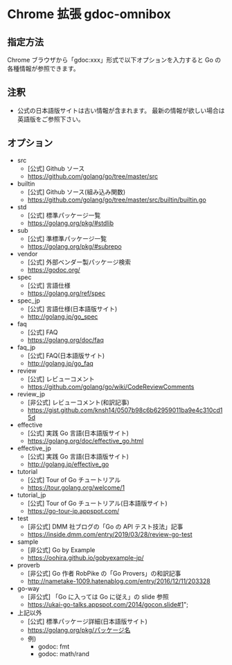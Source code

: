 # Chrome 拡張 gdoc-omnibox

## 指定方法

Chrome ブラウザから「gdoc:xxx」形式で以下オプションを入力すると Go の各種情報が参照できます。

## 注釈

- 公式の日本語版サイトは古い情報が含まれます。
  最新の情報が欲しい場合は英語版をご参照下さい。

## オプション

- src
  - [公式] Github ソース
  - https://github.com/golang/go/tree/master/src
- builtin
  - [公式] Github ソース(組み込み関数)
  - https://github.com/golang/go/tree/master/src/builtin/builtin.go
- std
  - [公式] 標準パッケージ一覧
  - https://golang.org/pkg/#stdlib
- sub
  - [公式] 準標準パッケージ一覧
  - https://golang.org/pkg/#subrepo
- vendor
  - [公式] 外部ベンダー製パッケージ検索
  - https://godoc.org/
- spec
  - [公式] 言語仕様
  - https://golang.org/ref/spec
- spec_jp
  - [公式] 言語仕様(日本語版サイト)
  - http://golang.jp/go_spec
- faq
  - [公式] FAQ
  - https://golang.org/doc/faq
- faq_jp
  - [公式] FAQ(日本語版サイト)
  - http://golang.jp/go_faq
- review
  - [公式] レビューコメント
  - https://github.com/golang/go/wiki/CodeReviewComments
- review_jp
  - [非公式] レビューコメント(和訳記事)
  - https://gist.github.com/knsh14/0507b98c6b62959011ba9e4c310cd15d
- effective
  - [公式] 実践 Go 言語(日本語版サイト)
  - https://golang.org/doc/effective_go.html
- effective_jp
  - [公式] 実践 Go 言語(日本語版サイト)
  - http://golang.jp/effective_go
- tutorial
  - [公式] Tour of Go チュートリアル
  - https://tour.golang.org/welcome/1
- tutorial_jp
  - [公式] Tour of Go チュートリアル(日本語版サイト)
  - https://go-tour-jp.appspot.com/
- test
  - [非公式] DMM 社ブログの「Go の API テスト技法」記事
  - https://inside.dmm.com/entry/2019/03/28/review-go-test
- sample
  - [非公式] Go by Example
  - https://oohira.github.io/gobyexample-jp/
- proverb
  - [非公式] Go 作者 RobPike の「Go Provers」の和訳記事
  - http://nametake-1009.hatenablog.com/entry/2016/12/11/203328
- go-way
  - [非公式] 「Go に入っては Go に従え」の slide 参照
  - https://ukai-go-talks.appspot.com/2014/gocon.slide#1";
- 上記以外
  - [公式] 標準パッケージ詳細(日本語版サイト)
  - https://golang.org/pkg/パッケージ名
  - 例)
    - godoc: fmt
    - godoc: math/rand
